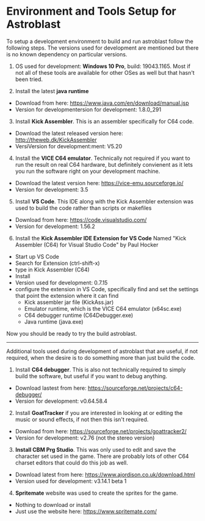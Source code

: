 # Environment and Tools Setup for Astroblast
To setup a development environment to build and run astroblast follow the following steps.  The versions used for development are mentioned but there is no known dependency on particular versions.

1. OS used for development: **Windows 10 Pro**, build: 19043.1165.  Most if not all of these tools are available for other OSes as well but that hasn't been tried.

2. Install the latest **java runtime**
  - Download from here: https://www.java.com/en/download/manual.jsp
  - Version for developmentersion for development: 1.8.0_291

3. Install **Kick Assembler**.  This is an assembler specifically for C64 code.
  - Download the latest released version here: http://theweb.dk/KickAssembler
  - VersiVersion for development:ment: V5.20  

4. Install the **VICE C64 emulator**. Technically not required if you want to run the result on real C64 hardware, but definitely convienent as it lets you run the software right on your development machine.
  - Download the latest version here: https://vice-emu.sourceforge.io/
  - Version for development: 3.5

5. Install **VS Code**.  This IDE along with the Kick Assembler extension was used to build the code rather than scripts or makefiles
  - Download from here: https://code.visualstudio.com/
  - Version for development: 1.56.2

6. Install the **Kick Assembler IDE Extension for VS Code** Named "Kick Assembler (C64) for Visual Studio Code" by Paul Hocker
  - Start up VS Code
  - Search for Extension (ctrl-shift-x) 
  - type in Kick Assembler (C64)
  - Install
  - Version used for development: 0.7.15
  - configure the extension in VS Code, specifically find and set the settings that point the extension where it can find
    - Kick assembler jar file (KickAss.jar)
    - Emulator runtime, which is the VICE C64 emulator (x64sc.exe)
    - C64 debugger runtime (C64Debugger.exe)
    - Java runtime (java.exe) 

Now you should be ready to try the build astroblast.

---------------------------------------------------------------------------------------------------------------------

Additional tools used during development of astroblast that are useful, if not required, when the desire is to do something more than just build the code.   


1. Install **C64 debugger**. This is also not technically required to simply build the software, but useful if you want to debug anything.
  - Download lastest from here: https://sourceforge.net/projects/c64-debugger/
  - Version for development: v0.64.58.4


2. Install **GoatTracker** if you are interested in looking at or editing the music or sound effects, if not then this isn't required.
  - Download from here: https://sourceforge.net/projects/goattracker2/
  - Version for development: v2.76 (not the stereo version)

3. **Install CBM Prg Studio**.  This was only used to edit and save the character set used in the game.  There are probably lots of other C64 charset editors that could do this job as well.
  - Download latest from here: https://www.ajordison.co.uk/download.html
  - Version used for development: v3.14.1 beta 1
  
4. **Spritemate** website was used to create the sprites for the game.
  - Nothing to download or install
  - Just use the website here: https://www.spritemate.com/

